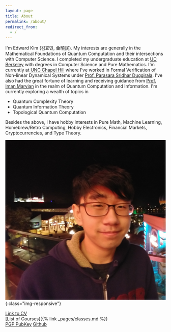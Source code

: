 ```yaml
---
layout: page
title: About
permalink: /about/
redirect_from:
  - /
---
```


 I'm Edward Kim (김효민, 金曉民). My interests are generally in the Mathematical Foundations of Quantum Computation and their intersections with Computer Science. I completed my undergraduate education at [UC Berkeley](https://cs.berkeley.edu/) with degrees in Computer Science and Pure Mathematics. I'm currently at [UNC Chapel Hill](https://cs.unc.edu/) where I've worked in Formal Verification of Non-linear Dynamical Systems under [Prof. Parasara Sridhar Duggirala](https://www.cs.unc.edu/~psd/). I've also had the great fortune of learning and receiving guidance from [Prof. Iman Marvian](https://sites.duke.edu/marvian/) in the realm of Quantum Computation and Information. I'm currently exploring a wealth of topics in

  * Quantum Complexity Theory  
  * Quantum Information Theory
  * Topological Quantum Computation

Besides the above, I have hobby interests in Pure Math, Machine Learning, Homebrew/Retro Computing, Hobby Electronics, Financial Markets, Cryptocurrencies, and Type Theory.

  ![Profile Picture](/images/profile.jpg){:class="img-responsive"}

  [Link to CV](https://github.com/ekim1919/CV/blob/master/current/EdwardKimCV.pdf)  
  [List of Courses]({% link _pages/classes.md %})  
  [PGP PubKey](https://ekim1919.github.io/pubkey.asc)
  [Github](https://github.com/ekim1919)

